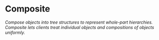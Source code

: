 # Composite

*Compose objects into tree structures to represent whole-part hierarchies. Composite lets clients treat individual objects and compositions of objects uniformly.*